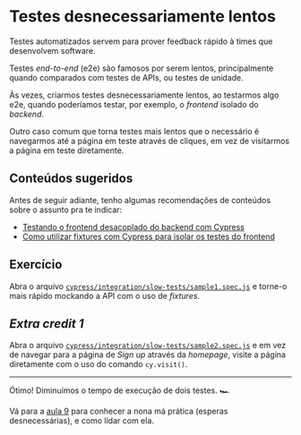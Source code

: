 # Testes desnecessariamente lentos

Testes automatizados servem para prover feedback rápido à times que desenvolvem software.

Testes _end-to-end_ (e2e) são famosos por serem lentos, principalmente quando comparados com testes de APIs, ou testes de unidade.

Às vezes, criarmos testes desnecessariamente lentos, ao testarmos algo e2e, quando poderíamos testar, por exemplo, o _frontend_ isolado do _backend_.

Outro caso comum que torna testes mais lentos que o necessário é navegarmos até a página em teste através de cliques, em vez de visitarmos a página em teste diretamente.

## Conteúdos sugeridos

Antes de seguir adiante, tenho algumas recomendações de conteúdos sobre o assunto pra te indicar:

- [Testando o frontend desacoplado do backend com Cypress](https://www.linkedin.com/posts/walmyr-lima-e-silva-filho-147a9110a_testando-o-frontend-desacoplado-do-backend-activity-6779095750941966336-B7ZS)
- [Como utilizar fixtures com Cypress para isolar os testes do frontend](https://talkingabouttesting.com/2021/02/16/como-utilizar-fixtures-com-cypress-para-isolar-os-testes-do-frontend/)

## Exercício

Abra o arquivo [`cypress/integration/slow-tests/sample1.spec.js`](../cypress/integration/slow-tests/sample1.spec.js) e torne-o mais rápido mockando a API com o uso de _fixtures_.

## _Extra credit 1_

Abra o arquivo [`cypress/integration/slow-tests/sample2.spec.js`](../cypress/integration/slow-tests/sample2.spec.js) e em vez de navegar para a página de _Sign up_ através da _homepage_, visite a página diretamente com o uso do comando `cy.visit()`.

___

Ótimo! Diminuímos o tempo de execução de dois testes. 🏎️

Vá para a [aula 9](./9.md) para conhecer a nona má prática (esperas desnecessárias), e como lidar com ela.
